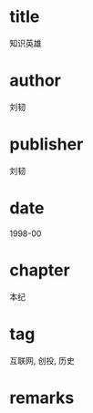 # title
知识英雄

# author
刘韧

# publisher
刘韧

# date
1998-00

# chapter
本纪

# tag
互联网, 创投, 历史

# remarks

